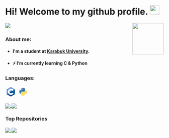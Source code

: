 

# Hi! Welcome to my github profile. <img src="https://media.giphy.com/media/H2zjDfFXWTCSU8LxeB/giphy.gif?cid=ecf05e47oyn9ib20obtrvmd89d1lo2hg3yfcueahsdzjjvt6&rid=giphy.gif&ct=s" align="rigt" width="30" height="30">

<img src="https://media3.giphy.com/media/i4MAH84pqe2m2aVojc/giphy.gif?cid=ecf05e47p9ufwdh8l7zfncvwc92s48mn1xcoykdxvnx6rb1r&rid=giphy.gif&ct=g" align="right" width="100" height="100">

![](https://komarev.com/ghpvc/?username=brkykb)
### About me:
- #### I'm a student at [Karabuk University].
[Karabuk University]:"https://www.karabuk.edu.tr"




- #### :zap: I’m currently learning C & Python

 ### Languages:
 <img src="https://raw.githubusercontent.com/github/explore/f3e22f0dca2be955676bc70d6214b95b13354ee8/topics/c/c.png" width="35" height="35" /> <img src="https://raw.githubusercontent.com/github/explore/80688e429a7d4ef2fca1e82350fe8e3517d3494d/topics/python/python.png" width="35" height="35" />



<a href="https://github.com/brkykb">
  <img align="center" src="https://github-readme-stats-sigma-five.vercel.app/api?username=brkykb&show_icons=true&theme=radical"  />
 </a>

<a href="https://github.com/brkykb">
  <img align="center" src="https://github-readme-stats-sigma-five.vercel.app/api/top-langs/?username=brkykb&layout=compact&theme=radical"  />
 </a> 



### Top Repositories
<a href="https://github.com/brkykb/C">
  <img align="center" src="https://github-readme-stats-sigma-five.vercel.app/api/pin/?username=brkykb&repo=C&theme=radical"  />
 </a> 


<a href="https://github.com/brkykb/Python">
  <img align="center" src="https://github-readme-stats-sigma-five.vercel.app/api/pin/?username=brkykb&repo=Python&theme=radical" />
</a>





